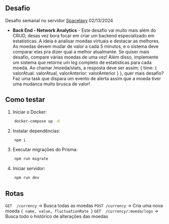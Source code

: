 ## Desafio

Desafio semanal no servidor <a href="https://discord.gg/e8bj7vG4">Spacelaxy</a> 02/13/2024

- <b>Back End - Network Analytics</b> - Este desafio vai muito mais além do CRUD, desas vez bora focar em criar um backend especializado em estatísticas. A ideia é analisar moedas virtuais e destacar as melhores. As moedas devem mudar de valor a cada 5 minutos, e o sistema deve comparar elas pra dizer qual a melhor atualmente. Se quiser mais desafio, compare várias moedas de uma vez! Além disso, implemente um sistema que retorne um log completo de estatísticas para cada moeda. Ao chamar /moeda/stats, a resposta deve ser assim: { time: { valorAtual: valorAtual, valorAnterior: valorAnterior } }, quer mais desafio? Faz uma task que dispara um evento de alerta assim que a moeda tiver uma mudanca muito brusca de valor!

## Como testar

1. Iniciar o Docker:
```bash
    docker-compose up -d
```

2. Instalar dependências:
```bash
    npm i
```

3. Executar migrações do Prisma:
```bash
    npm run migrate
```

4. Iniciar servidor:
```bash
    npm run dev
```

## Rotas

`GET  /currency` -> Busca todas as moedas
`POST /currency` -> Cria uma nova moeda `{ name, value, fluctuationRate }`
`GET  /currency/:moeda/logs` -> Busca todo o histórico de alterações das moedas